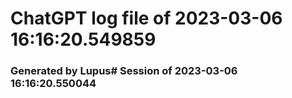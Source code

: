 # ChatGPT log file of 2023-03-06 16:16:20.549859
### Generated by Lupus\# Session of 2023-03-06 16:16:20.550044
  